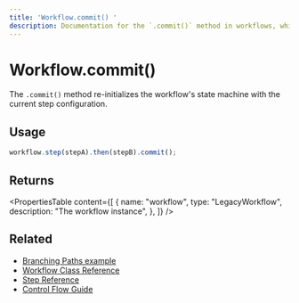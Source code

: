 ```yaml
---
title: 'Workflow.commit() '
description: Documentation for the `.commit()` method in workflows, which re-initializes the workflow machine with the current step configuration.
---
```


# Workflow.commit()

The `.commit()` method re-initializes the workflow's state machine with the current step configuration.

## Usage

```typescript
workflow.step(stepA).then(stepB).commit();
```

## Returns

<PropertiesTable
content={[
{
name: "workflow",
type: "LegacyWorkflow",
description: "The workflow instance",
},
]}
/>

## Related

- [Branching Paths example](/docs/examples/workflows_legacy/branching-paths)
- [Workflow Class Reference](./workflow)
- [Step Reference](./step-class)
- [Control Flow Guide](/docs/workflows-legacy/control-flow)
